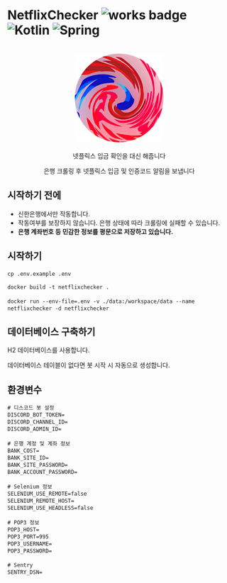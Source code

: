 # NetflixChecker ![works badge](https://cdn.jsdelivr.net/gh/nikku/works-on-my-machine@v0.2.0/badge.svg) ![Kotlin](https://img.shields.io/badge/kotlin-%237F52FF.svg?logo=kotlin&logoColor=white) ![Spring](https://img.shields.io/badge/spring-%236DB33F.svg?logo=spring&logoColor=white)

<br/>
<center>
<img src="./docs/logo.png" width="200" />
</center>
<br/>
<div align="center">
넷플릭스 입금 확인을 대신 해줍니다
  
은행 크롤링 후 넷플릭스 입금 및 인증코드 알림을 보냅니다
</div>

## 시작하기 전에

- 신한은행에서만 작동합니다.
- 작동여부를 보장하지 않습니다. 은행 상태에 따라 크롤링에 실패할 수 있습니다.
- **은행 계좌번호 등 민감한 정보를 평문으로 저장하고 있습니다.**

## 시작하기

```shell
cp .env.example .env
```

```shell
docker build -t netflixchecker .

docker run --env-file=.env -v ./data:/workspace/data --name netflixchecker -d netflixchecker 
```

## 데이터베이스 구축하기 

H2 데이터베이스를 사용합니다.

데이터베이스 테이블이 없다면 봇 시작 시 자동으로 생성합니다.

## 환경변수

```dotenv
# 디스코드 봇 설정
DISCORD_BOT_TOKEN=
DISCORD_CHANNEL_ID=
DISCORD_ADMIN_ID=

# 은행 계정 및 계좌 정보
BANK_COST=
BANK_SITE_ID=
BANK_SITE_PASSWORD=
BANK_ACCOUNT_PASSWORD=

# Selenium 정보
SELENIUM_USE_REMOTE=false
SELENIUM_REMOTE_HOST=
SELENIUM_USE_HEADLESS=false

# POP3 정보
POP3_HOST=
POP3_PORT=995
POP3_USERNAME=
POP3_PASSWORD=

# Sentry
SENTRY_DSN=
```
